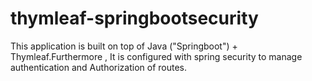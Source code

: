# thymleaf-springbootsecurity

This application is built on top of Java ("Springboot") + Thymleaf.Furthermore , 
It is configured with spring security to manage authentication and
Authorization of routes.
